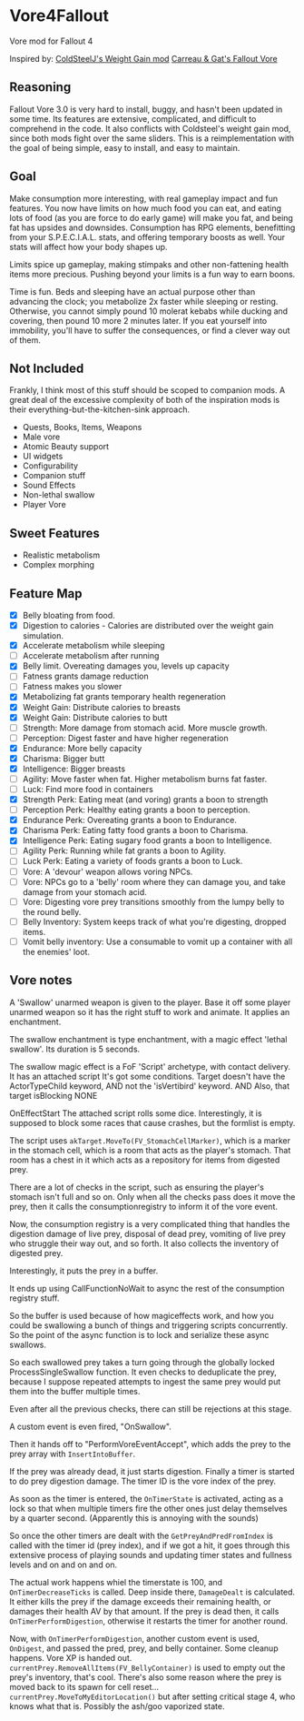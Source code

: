 # Vore4Fallout
 Vore mod for Fallout 4

Inspired by:
[ColdSteelJ's Weight Gain mod](https://www.deviantart.com/coldsteelj/art/Fallout-4-WeightGain-mod-ssbbw-730902010)
[Carreau & Gat's Fallout Vore](https://aryion.com/forum/viewtopic.php?f=79&t=58266)

## Reasoning
Fallout Vore 3.0 is very hard to install, buggy, and hasn't been updated in some time. Its features are extensive, complicated, and difficult to comprehend in the code. It also conflicts with Coldsteel's weight gain mod, since both mods fight over the same sliders. This is a reimplementation with the goal of being simple, easy to install, and easy to maintain.

## Goal
Make consumption more interesting, with real gameplay impact and fun features. You now have limits on how much food you can eat, and eating lots of food (as you are force to do early game) will make you fat, and being fat has upsides and downsides. Consumption has RPG elements, benefitting from your S.P.E.C.I.A.L. stats, and offering temporary boosts as well. Your stats will affect how your body shapes up.

Limits spice up gameplay, making stimpaks and other non-fattening health items more precious. Pushing beyond your limits is a fun way to earn boons.

Time is fun. Beds and sleeping have an actual purpose other than advancing the clock; you metabolize 2x faster while sleeping or resting. Otherwise, you cannot simply pound 10 molerat kebabs while ducking and covering, then pound 10 more 2 minutes later. If you eat yourself into immobility, you'll have to suffer the consequences, or find a clever way out of them.

## Not Included
Frankly, I think most of this stuff should be scoped to companion mods. A great deal of the excessive complexity of both of the inspiration mods is their everything-but-the-kitchen-sink approach. 

* Quests, Books, Items, Weapons
* Male vore
* Atomic Beauty support
* UI widgets
* Configurability
* Companion stuff
* Sound Effects
* Non-lethal swallow
* Player Vore

## Sweet Features
* Realistic metabolism
* Complex morphing

## Feature Map
- [x] Belly bloating from food.
- [x] Digestion to calories - Calories are distributed over the weight gain simulation.
- [x] Accelerate metabolism while sleeping
- [ ] Accelerate metabolism after running
- [x] Belly limit. Overeating damages you, levels up capacity
- [ ] Fatness grants damage reduction
- [ ] Fatness makes you slower
- [x] Metabolizing fat grants temporary health regeneration
- [x] Weight Gain: Distribute calories to breasts
- [x] Weight Gain: Distribute calories to butt
- [ ] Strength: More damage from stomach acid. More muscle growth.
- [ ] Perception: Digest faster and have higher regeneration
- [x] Endurance: More belly capacity
- [x] Charisma: Bigger butt
- [x] Intelligence: Bigger breasts
- [ ] Agility: Move faster when fat. Higher metabolism burns fat faster.
- [ ] Luck: Find more food in containers
- [x] Strength Perk: Eating meat (and voring) grants a boon to strength
- [ ] Perception Perk: Healthy eating grants a boon to perception.
- [x] Endurance Perk: Overeating grants a boon to Endurance.
- [x] Charisma Perk: Eating fatty food grants a boon to Charisma.
- [x] Intelligence Perk: Eating sugary food grants a boon to Intelligence.
- [ ] Agility Perk: Running while fat grants a boon to Agility.
- [ ] Luck Perk: Eating a variety of foods grants a boon to Luck.
- [ ] Vore: A 'devour' weapon allows voring NPCs.
- [ ] Vore: NPCs go to a 'belly' room where they can damage you, and take damage from your stomach acid.
- [ ] Vore: Digesting vore prey transitions smoothly from the lumpy belly to the round belly.
- [ ] Belly Inventory: System keeps track of what you're digesting, dropped items.
- [ ] Vomit belly inventory: Use a consumable to vomit up a container with all the enemies' loot.

## Vore notes

A 'Swallow' unarmed weapon is given to the player. Base it off some player unarmed weapon so it has the right stuff to work and animate.
It applies an enchantment.

The swallow enchantment is type enchantment, with a magic effect 'lethal swallow'. Its duration is 5 seconds.

The swallow magic effect is a FoF 'Script' archetype, with contact delivery. It has an attached script
It's got some conditions. Target doesn't have the ActorTypeChild keyword, AND not the 'isVertibird' keyword. AND Also, that target isBlocking NONE

OnEffectStart The attached script rolls some dice. Interestingly, it is supposed to block some races that cause crashes, but the formlist is empty.

The script uses `akTarget.MoveTo(FV_StomachCellMarker)`, which is a marker in the stomach cell, which is a room that acts as the player's stomach. That room has a chest in it which acts as a repository for items from digested prey. 

There are a lot of checks in the script, such as ensuring the player's stomach isn't full and so on. Only when all the checks pass does it move the prey, then it calls the consumptionregistry to inform it of the vore event.

Now, the consumption registry is a very complicated thing that handles the digestion damage of live prey, disposal of dead prey, vomiting of live prey who struggle their way out, and so forth. It also collects the inventory of digested prey.

Interestingly, it puts the prey in a buffer.

It ends up using CallFunctionNoWait to async the rest of the consumption registry stuff.

So the buffer is used because of how magiceffects work, and how you could be swallowing a bunch of things and triggering scripts concurrently. So the point of the async function is to lock and serialize these async swallows.

So each swallowed prey takes a turn going through the globally locked ProcessSingleSwallow function. It even checks to deduplicate the prey, because I suppose repeated attempts to ingest the same prey would put them into the buffer multiple times.

Even after all the previous checks, there can still be rejections at this stage.

A custom event is even fired, "OnSwallow". 

Then it hands off to "PerformVoreEventAccept", which adds the prey to the prey array with `InsertIntoBuffer`. 

If the prey was already dead, it just starts digestion.
Finally a timer is started to do prey digestion damage. The timer ID is the vore index of the prey.

As soon as the timer is entered, the `OnTimerState` is activated, acting as a lock so that when multiple timers fire the other ones just delay themselves by a quarter second. (Apparently this is annoying with the sounds)

So once the other timers are dealt with the `GetPreyAndPredFromIndex` is called with the timer id (prey index), and if we got a hit, it goes through this extensive process of playing sounds and updating timer states and fullness levels and on and on and on.

The actual work happens whiel the timerstate is 100, and `OnTimerDecreaseTicks` is called. Deep inside there, `DamageDealt` is calculated. It either kills the prey if the damage exceeds their remaining health, or damages their health AV by that amount. If the prey is dead then, it calls `OnTimerPerformDigestion`, otherwise it restarts the timer for another round.

Now, with `OnTimerPerformDigestion`, another custom event is used, `OnDigest`, and passed the pred, prey, and belly container. Some cleanup happens. Vore XP is handed out. `currentPrey.RemoveAllItems(FV_BellyContainer)` is used to empty out the prey's inventory, that's cool. There's also some reason where the prey is moved back to its spawn for cell reset... `currentPrey.MoveToMyEditorLocation()` but after setting critical stage 4, who knows what that is. Possibly the ash/goo vaporized state.